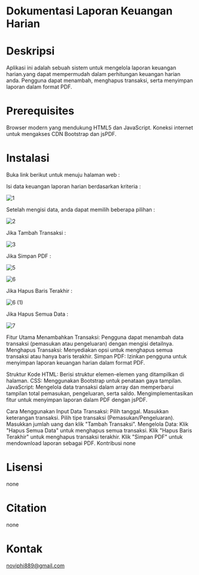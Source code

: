 # Dokumentasi Laporan Keuangan Harian

# Deskripsi
Aplikasi ini adalah sebuah sistem untuk mengelola laporan keuangan harian.yang dapat mempermudah dalam perhitungan keuangan harian anda. Pengguna dapat menambah, menghapus transaksi, serta menyimpan laporan dalam format PDF.

# Prerequisites
Browser modern yang mendukung HTML5 dan JavaScript.
Koneksi internet untuk mengakses CDN Bootstrap dan jsPDF.


# Instalasi
Buka link berikut untuk menuju halaman web : 

Isi data keuangan laporan harian berdasarkan kriteria :

![1](https://github.com/user-attachments/assets/8bdb6dd9-992e-4e5e-ae98-1231a76354cf)


Setelah mengisi data, anda dapat memilih beberapa pilihan :

![2](https://github.com/user-attachments/assets/8f19757d-790e-400d-b489-99f5105686dc)


Jika Tambah Transaksi :

![3](https://github.com/user-attachments/assets/7835d506-17ad-441f-958d-bba7957ab5f1)


Jika Simpan PDF :

![5](https://github.com/user-attachments/assets/50d7487a-b73b-4c42-a61b-58539676c336)


![6](https://github.com/user-attachments/assets/84b3895a-26a7-47ac-ba32-f1ddbcec54d8)


Jika Hapus Baris Terakhir :

![6 (1)](https://github.com/user-attachments/assets/b536e3af-5a3c-4d48-9afb-638dab0a07cc)


Jika Hapus Semua Data :

![7](https://github.com/user-attachments/assets/7657d152-66e2-49ef-964a-03220c0e5c0d)


Fitur Utama
Menambahkan Transaksi: Pengguna dapat menambah data transaksi (pemasukan atau pengeluaran) dengan mengisi detailnya. Menghapus Transaksi: Menyediakan opsi untuk menghapus semua transaksi atau hanya baris terakhir. Simpan PDF: Izinkan pengguna untuk menyimpan laporan keuangan harian dalam format PDF.

Struktur Kode
HTML: Berisi struktur elemen-elemen yang ditampilkan di halaman. CSS: Menggunakan Bootstrap untuk penataan gaya tampilan. JavaScript: Mengelola data transaksi dalam array dan memperbarui tampilan total pemasukan, pengeluaran, serta saldo. Mengimplementasikan fitur untuk menyimpan laporan dalam PDF dengan jsPDF.

Cara Menggunakan
Input Data Transaksi:
Pilih tanggal.
Masukkan keterangan transaksi.
Pilih tipe transaksi (Pemasukan/Pengeluaran).
Masukkan jumlah uang dan klik "Tambah Transaksi".
Mengelola Data:
Klik "Hapus Semua Data" untuk menghapus semua transaksi.
Klik "Hapus Baris Terakhir" untuk menghapus transaksi terakhir.
Klik "Simpan PDF" untuk mendownload laporan sebagai PDF.
Kontribusi
none

# Lisensi
none

# Citation
none

# Kontak
noviphi889@gmail.com
